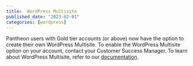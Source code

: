```yaml
---
title:  WordPress Multisite
published_date: "2023-02-01"
categories: [wordpress]
---
```

Pantheon users with Gold tier accounts (or above) now have the option to create their own WordPress Multisite. To enable the WordPress Multisite option on your account, contact your Customer Success Manager. To learn about WordPress Multisite, refer to our [documentation](/guides/multisite/).
